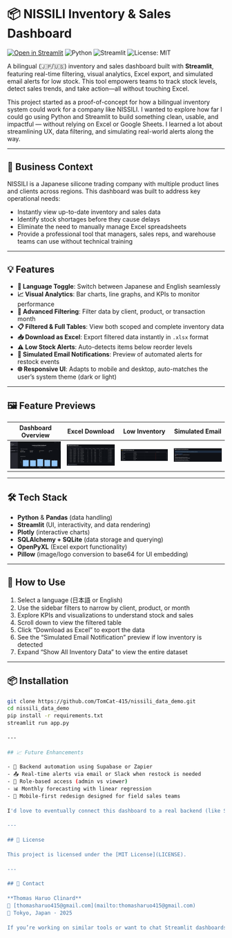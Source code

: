 # 📦 NISSILI Inventory & Sales Dashboard

[![Open in Streamlit](https://static.streamlit.io/badges/streamlit_badge_black_white.svg)](https://nissili-demo-dashboard.streamlit.app/)
![Python](https://img.shields.io/badge/Python-3.10-blue?logo=python)
![Streamlit](https://img.shields.io/badge/Built_with-Streamlit-FF4B4B?logo=streamlit)
![License: MIT](https://img.shields.io/badge/License-MIT-yellow.svg)

A bilingual (🇯🇵/🇺🇸) inventory and sales dashboard built with **Streamlit**, featuring real-time filtering, visual analytics, Excel export, and simulated email alerts for low stock. This tool empowers teams to track stock levels, detect sales trends, and take action—all without touching Excel.

This project started as a proof-of-concept for how a bilingual inventory system could work for a company like NISSILI. I wanted to explore how far I could go using Python and Streamlit to build something clean, usable, and impactful — without relying on Excel or Google Sheets. I learned a lot about streamlining UX, data filtering, and simulating real-world alerts along the way.

---

## 🏢 Business Context

NISSILI is a Japanese silicone trading company with multiple product lines and clients across regions. This dashboard was built to address key operational needs:

- Instantly view up-to-date inventory and sales data
- Identify stock shortages before they cause delays
- Eliminate the need to manually manage Excel spreadsheets
- Provide a professional tool that managers, sales reps, and warehouse teams can use without technical training

---

## 💡 Features

- **🔀 Language Toggle**: Switch between Japanese and English seamlessly
- **📈 Visual Analytics**: Bar charts, line graphs, and KPIs to monitor performance
- **🔎 Advanced Filtering**: Filter data by client, product, or transaction month
- **📋 Filtered & Full Tables**: View both scoped and complete inventory data
- **📥 Download as Excel**: Export filtered data instantly in `.xlsx` format
- **⚠️ Low Stock Alerts**: Auto-detects items below reorder levels
- **📧 Simulated Email Notifications**: Preview of automated alerts for restock events
- **🌐 Responsive UI**: Adapts to mobile and desktop, auto-matches the user’s system theme (dark or light)

---

## 🖼️ Feature Previews

| Dashboard Overview | Excel Download | Low Inventory | Simulated Email |
|--------------------|--------------|----------------|------------------|
| ![Dashboard showing KPIs, sidebar filters, and product sales chart](screenshots/dashboard_main.png) | ![Filtered inventory table with an Excel download button underneath](screenshots/excel_download.png) | ![Table highlighting low inventory items in red with restock flag](screenshots/low_inventory.png) | ![Preview of simulated email alert listing low-stock products](screenshots/email_alert.png) |

---

## 🛠️ Tech Stack

- **Python** & **Pandas** (data handling)
- **Streamlit** (UI, interactivity, and data rendering)
- **Plotly** (interactive charts)
- **SQLAlchemy + SQLite** (data storage and querying)
- **OpenPyXL** (Excel export functionality)
- **Pillow** (image/logo conversion to base64 for UI embedding)

---

## 📝 How to Use

1. Select a language (日本語 or English)
2. Use the sidebar filters to narrow by client, product, or month
3. Explore KPIs and visualizations to understand stock and sales
4. Scroll down to view the filtered table
5. Click “Download as Excel” to export the data
6. See the “Simulated Email Notification” preview if low inventory is detected
7. Expand “Show All Inventory Data” to view the entire dataset

---

## 📦 Installation

```bash
git clone https://github.com/TomCat-415/nissili_data_demo.git
cd nissili_data_demo
pip install -r requirements.txt
streamlit run app.py

---

## 📈 Future Enhancements

- 🔗 Backend automation using Supabase or Zapier  
- 📤 Real-time alerts via email or Slack when restock is needed  
- 🔐 Role-based access (admin vs viewer)  
- 📊 Monthly forecasting with linear regression  
- 📱 Mobile-first redesign designed for field sales teams

I'd love to eventually connect this dashboard to a real backend (like Supabase or Firebase).

---

## 📄 License

This project is licensed under the [MIT License](LICENSE).

---

## 🤝 Contact

**Thomas Haruo Clinard**  
📧 [thomasharuo415@gmail.com](mailto:thomasharuo415@gmail.com)
📍 Tokyo, Japan · 2025  

If you’re working on similar tools or want to chat Streamlit dashboards, feel free to reach out.
